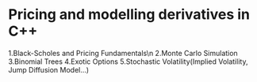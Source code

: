 # Pricing and modelling derivatives in C++
1.Black-Scholes and Pricing Fundamentals\n
2.Monte Carlo Simulation
3.Binomial Trees
4.Exotic Options
5.Stochastic Volatility(Implied Volatility, Jump Diffusion Model...)
